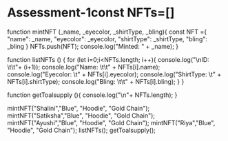 # Assessment-1const NFTs=[]

function mintNFT (_name, _eyecolor, _shirtType, _bling){
    const NFT ={
        "name": _name,
        "eyecolor": _eyecolor,
        "shirtType": _shirtType,
        "bling": _bling
    }
    NFTs.push(NFT);
    console.log("Minted: " + _name);
}

function listNFTs () {
   for (let i=0;i<NFTs.length; i++){
    console.log("\nID: \t\t"+ (i+1));
    console.log("Name: \t\t" + NFTs[i].name);
    console.log("Eyecolor: \t" + NFTs[i].eyecolor);
    console.log("ShirtType: \t" + NFTs[i].shirtType);
    console.log("Bling: \t\t" + NFTs[i].bling);
   }
}



function getToalsupply (){
   console.log("\n"+ NFTs.length);
}

mintNFT("Shalini","Blue", "Hoodie", "Gold Chain");
mintNFT("Satiksha","Blue", "Hoodie", "Gold Chain");
mintNFT("Ayushi","Blue", "Hoodie", "Gold Chain");
mintNFT("Riya","Blue", "Hoodie", "Gold Chain");
listNFTs();
getToalsupply();

